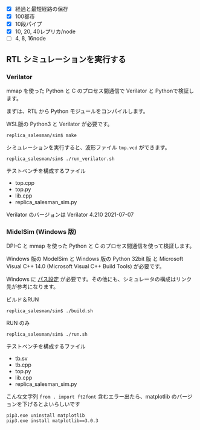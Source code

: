 - [x] 経過と最短経路の保存
- [x] 100都市
- [x] 10段パイプ
- [x] 10, 20, 40レプリカ/node
- [ ] 4, 8, 16node

## RTL シミュレーションを実行する

### Verilator

mmap を使った Python と C のプロセス間通信で Verilator と Pythonで検証します。

まずは、RTL から Python モジュールをコンパイルします。

WSL版の Python3 と Verilator が必要です。

```
replica_salesman/sim$ make
```

シミュレーションを実行すると、波形ファイル `tmp.vcd` ができます。

```
replica_salesman/sim$ ./run_verilator.sh
```

テストベンチを構成するファイル

- top.cpp
- top.py
- lib.cpp
- replica_salesman_sim.py

Verilator のバージョンは Verilator 4.210 2021-07-07

### MidelSim (Windows 版)

DPI-C と mmap を使った Python と C のプロセス間通信を使って検証します。

Windows 版の ModelSim と Windows 版の Python 32bit 版 と Microsoft Visual C++ 14.0 (Microsoft Visual C++ Build Tools) が必要です。

Windows に [パス設定](https://github.com/tom01h/TIL/tree/master/dpi-python#%E6%BA%96%E5%82%99) が必要です。その他にも、シミュレータの構成はリンク先が参考になります。

ビルド＆RUN

```
replica_salesman/sim$ ./build.sh
```

RUN のみ

```
replica_salesman/sim$ ./run.sh
```

テストベンチを構成するファイル

- tb.sv
- tb.cpp
- top.py
- lib.cpp
- replica_salesman_sim.py

こんな文字列 `from . import ft2font` 含むエラー出たら、matplotlib のバージョンを下げるとよいらしいです

```
pip3.exe uninstall matplotlib
pip3.exe install matplotlib==3.0.3
```

